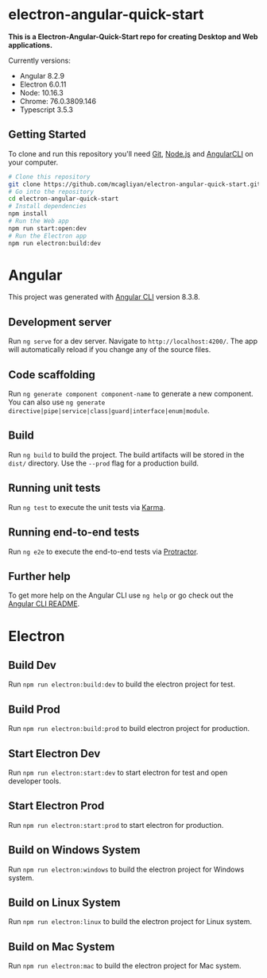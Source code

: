 # electron-angular-quick-start

**This is a Electron-Angular-Quick-Start repo for creating Desktop and Web applications.**

Currently versions:

- Angular 8.2.9
- Electron 6.0.11
- Node: 10.16.3
- Chrome: 76.0.3809.146
- Typescript 3.5.3


## Getting Started

To clone and run this repository you'll need [Git](https://git-scm.com), [Node.js](https://nodejs.org/en/download/) and [AngularCLI](https://cli.angular.io/) on your computer.

```bash
# Clone this repository
git clone https://github.com/mcagliyan/electron-angular-quick-start.git
# Go into the repository
cd electron-angular-quick-start
# Install dependencies
npm install
# Run the Web app
npm run start:open:dev
# Run the Electron app
npm run electron:build:dev
```

# Angular

This project was generated with [Angular CLI](https://github.com/angular/angular-cli) version 8.3.8.

## Development server

Run `ng serve` for a dev server. Navigate to `http://localhost:4200/`. The app will automatically reload if you change any of the source files.

## Code scaffolding

Run `ng generate component component-name` to generate a new component. You can also use `ng generate directive|pipe|service|class|guard|interface|enum|module`.

## Build

Run `ng build` to build the project. The build artifacts will be stored in the `dist/` directory. Use the `--prod` flag for a production build.

## Running unit tests

Run `ng test` to execute the unit tests via [Karma](https://karma-runner.github.io).

## Running end-to-end tests

Run `ng e2e` to execute the end-to-end tests via [Protractor](http://www.protractortest.org/).

## Further help

To get more help on the Angular CLI use `ng help` or go check out the [Angular CLI README](https://github.com/angular/angular-cli/blob/master/README.md).

# Electron

## Build Dev

Run `npm run electron:build:dev` to build the electron project for test.

## Build Prod

Run `npm run electron:build:prod` to build electron project for production.

## Start Electron Dev
Run `npm run electron:start:dev` to start electron for test and open developer tools.

## Start Electron Prod

Run `npm run electron:start:prod` to start electron for production.

## Build on Windows System

Run `npm run electron:windows` to build the electron project for Windows system.

## Build on Linux System

Run `npm run electron:linux` to build the electron project for Linux system.

## Build on Mac System

Run `npm run electron:mac` to build the electron project for Mac system.
